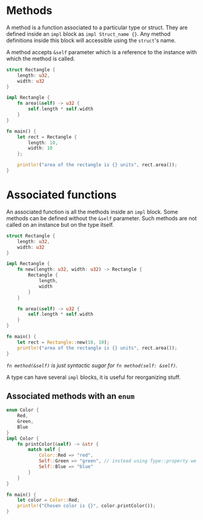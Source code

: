 # Methods

A method is a function associated to a particular type or struct. They are defined inside an `impl` block as `impl Struct_name {}`. Any method definitions inside this block will accessible using the `struct`'s name.

A method accepts `&self` parameter which is a reference to the instance with which the method is called.

```rust
struct Rectangle {
    length: u32,
    width: u32
}

impl Rectangle {
    fn area(&self) -> u32 {
        self.length * self.width
    }
}

fn main() {
    let rect = Rectangle {
        length: 10,
        width: 10
    };

    println!("area of the rectangle is {} units", rect.area());
}
```

# Associated functions

An associated function is all the methods inside an `impl` block. Some methods can be defined without the `&self` parameter. Such methods are not called on an instance but on the type itself.

```rust
struct Rectangle {
    length: u32,
    width: u32
}

impl Rectangle {
    fn new(length: u32, width: u32) -> Rectangle {
        Rectangle {
            length,
            width
        }
    }

    fn area(&self) -> u32 {
        self.length * self.width
    }
}

fn main() {
    let rect = Rectangle::new(10, 10);
    println!("area of the rectangle is {} units", rect.area());
}
```

*`fn method(&self)` is just syntactic sugar for `fn method(self: &self)`.*

A type can have several `impl` blocks, it is useful for reorganizing stuff.

## Associated methods with an `enum`

```rust
enum Color {
    Red,
    Green,
    Blue
}
impl Color {
    fn printColor(&self) -> &str {
        match self {
            Color::Red => "red",
            Self::Green => "green", // instead using Type::property we can use Self to refer to the type.
            Self::Blue => "blue"
        }
    }
}

fn main() {
    let color = Color::Red;
    println!("Chosen color is {}", color.printColor());
}
```